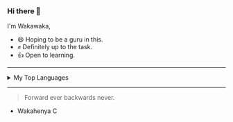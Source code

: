 ### Hi there 👋

<!-- TO DO : Add more details about me later -->

I'm Wakawaka,
- :satisfied: Hoping to be a guru in this.
- :fist: Definitely up to the task.
- :thumbsup: Open to learning.
-----------------------


<details>
<summary>My Top Languages</summary>

| Rank |  Languages  |
|-----:|-------------|
|     1| Java Script |
|     2| Python      |
|     3| SQL         |
</details>


------------------------
> Forward ever backwards never.
- Wakahenya C
